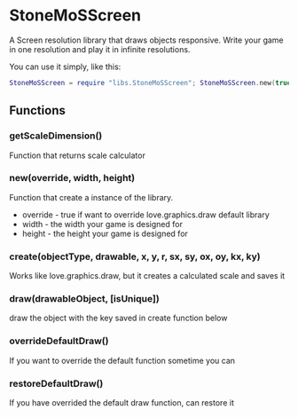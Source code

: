 # StoneMoSScreen

A Screen resolution library that draws objects responsive. Write your game in one resolution and play it in infinite resolutions.

You can use it simply, like this:

```lua
StoneMoSScreen = require "libs.StoneMoSScreen"; StoneMoSScreen.new(true, 800, 600)
```

## Functions

### getScaleDimension()

Function that returns scale calculator

### new(override, width, height)

Function that create a instance of the library.
* override - true if want to override love.graphics.draw default library
* width - the width your game is designed for
* height - the height your game is designed for

### create(objectType, drawable, x, y, r, sx, sy, ox, oy, kx, ky)

Works like love.graphics.draw, but it creates a calculated scale and saves it

### draw(drawableObject, [isUnique])

draw the object with the key saved in create function below

### overrideDefaultDraw()

If you want to override the default function sometime you can

### restoreDefaultDraw()

If you have overrided the default draw function, can restore it
